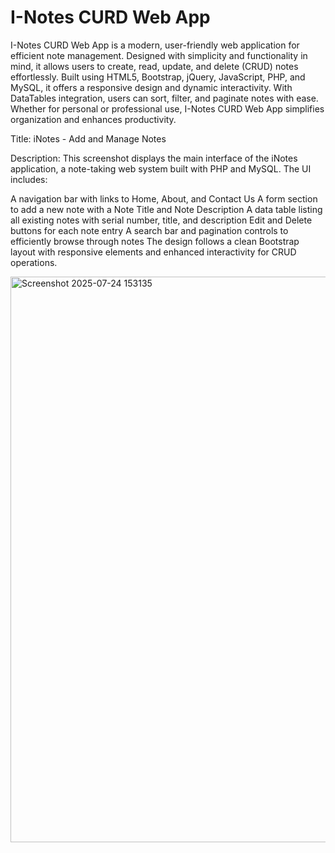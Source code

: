 # I-Notes CURD Web App 
  I-Notes CURD Web App is a modern, user-friendly web application for efficient note management. Designed with simplicity and functionality in mind, it allows users to create, read, update, and delete (CRUD) notes effortlessly. Built using HTML5, Bootstrap, jQuery, JavaScript, PHP, and MySQL, it offers a responsive design and dynamic interactivity. With DataTables integration, users can sort, filter, and paginate notes with ease. Whether for personal or professional use, I-Notes CURD Web App simplifies organization and enhances productivity.

Title: iNotes - Add and Manage Notes

Description:
This screenshot displays the main interface of the iNotes application, a note-taking web system built with PHP and MySQL. The UI includes:

A navigation bar with links to Home, About, and Contact Us
A form section to add a new note with a Note Title and Note Description
A data table listing all existing notes with serial number, title, and description
Edit and Delete buttons for each note entry
A search bar and pagination controls to efficiently browse through notes
The design follows a clean Bootstrap layout with responsive elements and enhanced interactivity for CRUD operations.

<img width="1917" height="905" alt="Screenshot 2025-07-24 153135" src="https://github.com/user-attachments/assets/ad9e352a-73f5-4aa4-ae73-1e287fa8c68b" />
